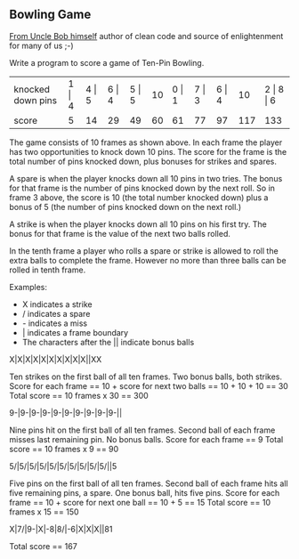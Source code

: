 ## Bowling Game
[From Uncle Bob himself](http://butunclebob.com/ArticleS.UncleBob.TheBowlingGameKata) author of clean code and source of enlightenment for many of us ;-)

Write a program to score a game of Ten-Pin Bowling.

<table>
<tr><td>knocked down pins</td><td>1 | 4</td><td>4 | 5</td><td>6 | 4</td><td>5 | 5</td><td>10</td><td>0 | 1</td><td>7 | 3</td><td>6 | 4</td><td>10</td><td>2 | 8 | 6</td></tr>
<tr><td>score</td><td>5</td><td>14</td><td>29</td><td>49</td><td>60</td><td>61</td><td>77</td><td>97</td><td>117</td><td>133</td></tr>
</table>
The game consists of 10 frames as shown above.  In each frame the player has
two opportunities to knock down 10 pins.  The score for the frame is the total
number of pins knocked down, plus bonuses for strikes and spares.

A spare is when the player knocks down all 10 pins in two tries.  The bonus for
that frame is the number of pins knocked down by the next roll.  So in frame 3
above, the score is 10 (the total number knocked down) plus a bonus of 5 (the
number of pins knocked down on the next roll.)

A strike is when the player knocks down all 10 pins on his first try.  The bonus
for that frame is the value of the next two balls rolled.

In the tenth frame a player who rolls a spare or strike is allowed to roll the extra
balls to complete the frame.  However no more than three balls can be rolled in
tenth frame.

Examples:

* X indicates a strike
* / indicates a spare
* \- indicates a miss
* | indicates a frame boundary
* The characters after the || indicate bonus balls

X|X|X|X|X|X|X|X|X|X||XX

Ten strikes on the first ball of all ten frames.
Two bonus balls, both strikes.
Score for each frame == 10 + score for next two 
balls == 10 + 10 + 10 == 30
Total score == 10 frames x 30 == 300


9-|9-|9-|9-|9-|9-|9-|9-|9-|9-||

Nine pins hit on the first ball of all ten frames.
Second ball of each frame misses last remaining pin.
No bonus balls.
Score for each frame == 9
Total score == 10 frames x 9 == 90


5/|5/|5/|5/|5/|5/|5/|5/|5/|5/||5

Five pins on the first ball of all ten frames.
Second ball of each frame hits all five remaining
pins, a spare.
One bonus ball, hits five pins.
Score for each frame == 10 + score for next one
ball == 10 + 5 == 15
Total score == 10 frames x 15 == 150


X|7/|9-|X|-8|8/|-6|X|X|X||81

Total score == 167

